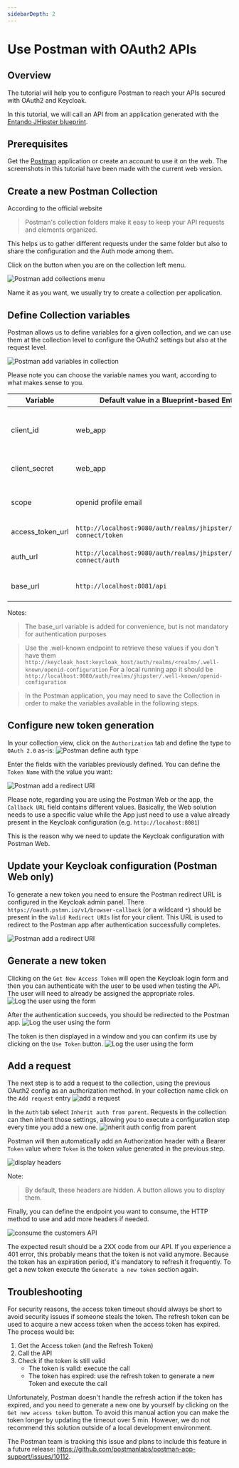 ```yaml
---
sidebarDepth: 2
---
```


# Use Postman with OAuth2 APIs 

## Overview
The tutorial will help you to configure Postman to reach your APIs secured with OAuth2 and Keycloak.

In this tutorial, we will call an API from an application generated with the [Entando JHipster blueprint](./generate-microservices-and-micro-frontends.md).

## Prerequisites
Get the [Postman](https://www.postman.com/downloads/) application or create an account to use it on the web.
The screenshots in this tutorial have been made with the current web version.

## Create a new Postman Collection
According to the official website 
> Postman's collection folders make it easy to keep your API requests and elements organized.

This helps us to gather different requests under the same folder but also to share the configuration and the Auth mode among them.

Click on the button when you are on the collection left menu.

![Postman add collections menu](./img/postman/postman-create-collection.png)

Name it as you want, we usually try to create a collection per application.

## Define Collection variables
Postman allows us to define variables for a given collection, and we can use them at the collection level to configure the OAuth2 settings but also at the request level.

![Postman add variables in collection](./img/postman/postman-add-variables.png)

Please note you can choose the variable names you want, according to what makes sense to you.

| Variable | Default value in a Blueprint-based Entando App | Details |
|------|------|------|
| client_id | web_app | The client id account used to authenticate the user |
| client_secret | web_app | The secret for the client_id |
| scope | openid profile email | The scope to retrieve during the auth |
| access_token_url | `http://localhost:9080/auth/realms/jhipster/protocol/openid-connect/token` | The token endpoint |
| auth_url | `http://localhost:9080/auth/realms/jhipster/protocol/openid-connect/auth` | The authorization endpoint |
| base_url | `http://localhost:8081/api` | The url all the requests start with |

Notes:
> The base_url variable is added for convenience, but is not mandatory for authentication purposes

> Use the .well-known endpoint to retrieve these values if you don't have them
> `http://keycloak_host:keycloak_host/auth/realms/<realm>/.well-known/openid-configuration`
> For a local running app it should be `http://localhost:9080/auth/realms/jhipster/.well-known/openid-configuration`

> In the Postman application, you may need to save the Collection in order to make the variables available in the following steps.

## Configure new token generation
In your collection view, click on the `Authorization` tab and define the type to `OAuth 2.0` as-is:
![Postman define auth type](./img/postman/postman-define-authorization-type.png)

Enter the fields with the variables previously defined. You can define the `Token Name` with the value you want:

![Postman add a redirect URI](./img/postman/postman-configure-new-token.png)

Please note, regarding you are using the Postman Web or the app, the `Callback URL` field contains different values.
Basically, the Web solution needs to use a specific value while the App just need to use a value already 
present in the Keycloak configuration (e.g. `http://locahost:8081`)

This is the reason why we need to update the Keycloak configuration with Postman Web.

## Update your Keycloak configuration (Postman Web only)
To generate a new token you need to ensure the Postman redirect URL is configured in the Keycloak admin panel. There `https://oauth.pstmn.io/v1/browser-callback` (or a wildcard `*`) should be present in the `Valid Redirect URIs` list for your client.
This URL is used to redirect to the Postman app after authentication successfully completes.

![Postman add a redirect URI](./img/postman/postman-add-redirect-uri.png)

## Generate a new token
Clicking on the `Get New Access Token` will open the Keycloak login form and then you can authenticate with the user to be used when testing the API. The user will need to already be assigned the appropriate roles.
![Log the user using the form](./img/postman/postman-loggin-into-app.png)

After the authentication succeeds, you should be redirected to the Postman app.
![Log the user using the form](./img/postman/postman-authentication-success.png)

The token is then displayed in a window and you can confirm its use by clicking on the `Use Token` button.
![Log the user using the form](./img/postman/postman-access-token-details.png)

## Add a request
The next step is to add a request to the collection, using the previous OAuth2 config as an authorization method.
In your collection name click on the `Add request` entry
![add a request](./img/postman/postman-add-request.png)

In the `Auth` tab select `Inherit auth from parent`. Requests in the collection can then inherit those settings,
allowing you to execute a configuration step every time you add a new one.
![inherit auth config from parent](./img/postman/postman-auth-from-parent.png)

Postman will then automatically add an Authorization header with a Bearer `Token` value where `Token` is the token value generated in the previous step.

![display headers](./img/postman/postman-headers.png)

Note:
> By default, these headers are hidden. A button allows you to display them.

Finally, you can define the endpoint you want to consume, the HTTP method to use and add more headers if needed.

![consume the customers API](./img/postman/postman-api-customers-result.png)

The expected result should be a 2XX code from our API.
If you experience a 401 error, this probably means that the token is not valid anymore.
Because the token has an expiration period, it's mandatory to refresh it frequently.
To get a new token execute the `Generate a new token` section again.

## Troubleshooting
For security reasons, the access token timeout should always be short to avoid security issues if someone steals the token. 
The refresh token can be used to acquire a new access token when the access token has expired. The process would be:
 1. Get the Access token (and the Refresh Token)
 2. Call the API
 3. Check if the token is still valid
    - The token is valid: execute the call 
    - The token has expired: use the refresh token to generate a new Token and execute the call

Unfortunately, Postman doesn't handle the refresh action if the token has expired, and you need to generate a new one by yourself by clicking on the `Get new access token` button.
To avoid this manual action you can make the token longer by updating the timeout over 5 min. However, we do not recommend this solution outside of a local development environment.

The Postman team is tracking this issue and plans to include this feature in a future release: <https://github.com/postmanlabs/postman-app-support/issues/10112>.
